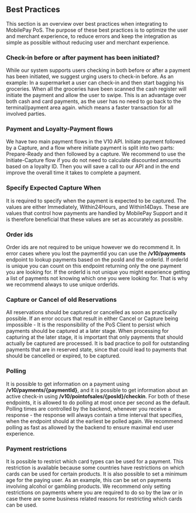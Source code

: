 ## <a name="best_practices"></a> Best Practices

This section is an overview over best practices when integrating to MobilePay PoS. The purpose of these best practices is to optimize the user and merchant experience, to reduce errors and keep the integration as simple as possible without reducing user and merchant experience. 

### Check-in before or after payment has been initiated?
While our system supports users checking in both before or after a payment has been initiated, we suggest urging users to check-in before.
As an example: In a supermarket a user can check-in and then start bagging his groceries. When all the groceries have been scanned the cash register will initiate the payment and allow the user to swipe. 
This is an advantage over both cash and card payments, as the user has no need to go back to the terminal/payment area again. which means a faster transaction for all involved parties.

### Payment and Loyalty-Payment flows
We have two main payment flows in the V10 API.
Initiate payment followed by a Capture, and a flow where initiate payment is split into two parts: Prepare-Ready and then followed by a capture.
We recommend to use the Initiate-Capture flow if you do not need to calculate discounted amounts based on a loyalty ID. Then you will save a call to our API and in the end improve the overall time it takes to complete a payment.

### Specify Expected Capture When
It is required to specify when the payment is expected to be captured. The values are either Immediately, Within24Hours, and Within14Days. These are values that control how payments are handled by MobilePay Support and it is therefore beneficial that these values are set as accurately as possible.

### Order ids
Order ids are not required to be unique however we do recommend it.
In error cases where you lost the paymentId you can use the **/v10/payments** endpoint to lookup payments based on the posId and the orderId. If orderId is unique you can count on this endpoint returning only the one payment you are looking for. If the orderId is not unique you might experience getting a list of payments not knowing which one you were looking for.
That is why we recommend always to use unique orderIds.

### Capture or Cancel of old Reservations
All reservations should be captured or cancelled as soon as practically possible. If an error occurs that result in either Cancel or Capture being impossible - It is the responsibility of the PoS Client to persist which payments should be captured at a later stage. When processing for capturing at the later stage, it is important that only payments that should actually be captured are processed.
It is bad practice to poll for outstanding payments that are in reserved state, since that could lead to payments that should be cancelled or expired, to be captured.

### Polling
It is possible to get information on a payment using **/v10/payments/{paymentId}**, and it is possible to get information about an active check-in using **/v10/pointofsales/{posId}/checkin**. 
For both of these endpoints, it is allowed to do polling at most once per second as the default. Polling times are controlled by the backend, whenever you receive a response - the response will always contain a time interval that specifies, when the endpoint should at the earliest be polled again. We recommend polling as fast as allowed by the backend to ensure maximal end user experience.

### Payment restrictions
It is possible to restrict which card types can be used for a payment. This restriction is available because some countries have restrictions on which cards can be used for certain products.
It is also possible to set a minimum age for the paying user. As an example, this can be set on payments involving alcohol or gambling products.
We recommend only setting restrictions on payments where you are required to do so by the law or in case there are some business related reasons for restricting which cards can be used. 


